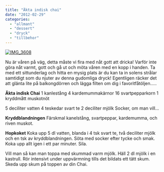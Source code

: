 ```yaml
---
title: "Äkta indisk chai"
date: "2012-02-29"
categories: 
  - "allmant"
  - "dessert"
  - "dryck"
  - "tillbehor"
---
```


[![](/static/img/IMG_3608-1024x682.jpg "IMG_3608")](http://import.local/wp-content/uploads/2012/03/IMG_3608.jpg)

Nu är våren på väg, detta måste vi fira med nåt gott att dricka! Varför inte göra nåt varmt, gott och gå ut och möta våren med en kopp i handen. Ta med ett sittunderlag och hitta en mysig plats är du kan ta in solens strålar samtidigt som du njuter av denna gudomliga dryck! Egentligen räcker det att glänta lite på balkongdörren och lägga filten om dig i favoritfåtöljen.....

**Äkta indisk Chai** 1 kanlestång 4 kardemummakärnor 16 svartpepparkorn 1 kryddmått muskotnöt

5 deciliter vatten 4 teskedar svart te 2 deciliter mjölk Socker, om man vill...

**Kryddblandningen** Färskmal kanelstång, svartpeppar, kardemumma, och riven muskot.

**Hopkoket** Koka upp 5 dl vatten, blanda i 4 tsk svart te, två deciliter mjölk och en tsk av kryddblandningen. Söta med socker efter tycke och smak. Koka upp allt igen i ett par minuter. Sila.

Vill man så kan man toppa med skummad varm mjölk. Häll 2 dl mjölk i en kastrull. Rör intensivt under uppvärmning tills det bildats ett tätt skum. Skeda upp skum på toppen av din Chai.
